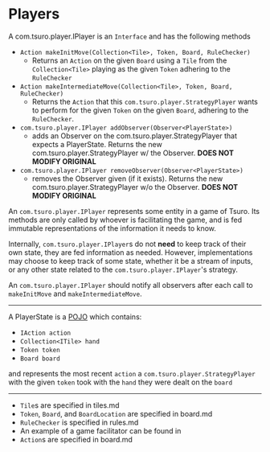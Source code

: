 # Players

A com.tsuro.player.IPlayer is an `Interface` and has the following methods
  - `Action makeInitMove(Collection<Tile>, Token, Board, RuleChecker)`
    - Returns an `Action` on the given `Board` using a `Tile` from the `Collection<Tile>` playing as the given `Token` adhering to the `RuleChecker`
  - `Action makeIntermediateMove(Collection<Tile>, Token, Board, RuleChecker)`
    - Returns the `Action` that this `com.tsuro.player.StrategyPlayer` wants to perform for the given `Token` on the given `Board`, adhering to the `RuleChecker`.
  - `com.tsuro.player.IPlayer addObserver(Observer<PlayerState>)`
    - adds an Observer on the com.tsuro.player.StrategyPlayer that expects a PlayerState. Returns the new com.tsuro.player.StrategyPlayer w/ the Observer. **DOES NOT MODIFY ORIGINAL**
  - `com.tsuro.player.IPlayer removeObserver(Observer<PlayerState>)`
    - removes the Observer given (if it exists). Returns the new com.tsuro.player.StrategyPlayer w/o the Observer. **DOES NOT MODIFY ORIGINAL**

 An `com.tsuro.player.IPlayer` represents some entity in a game of Tsuro. Its methods are only called by whoever is facilitating the game, and is fed immutable representations of the information it needs to know. 

Internally, `com.tsuro.player.IPlayer`s do not **need** to keep track of their own state, they are fed information as needed. However, implementations may choose to keep track of some state, whether it be a stream of inputs, or any other state related to the `com.tsuro.player.IPlayer`'s strategy.

An `com.tsuro.player.IPlayer` should notify all observers after each call to `makeInitMove` and `makeIntermediateMove`.

---

A PlayerState is a [POJO](https://en.wikipedia.org/wiki/Plain_old_Java_object) which contains:
  - `IAction action`
  - `Collection<ITile> hand`
  - `Token token`
  - `Board board`

  and represents the most recent `action` a `com.tsuro.player.StrategyPlayer` with the given `token` took with the `hand` they were dealt on the `board`


---
- `Tile`s are specified in tiles.md
- `Token`, `Board`, and `BoardLocation` are specified in board.md
- `RuleChecker` is specified in rules.md
- An example of a game facilitator can be found in 
- `Action`s are specified in board.md